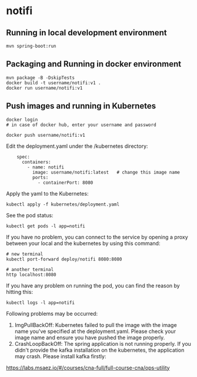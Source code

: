 # notifi

## Running in local development environment

```
mvn spring-boot:run
```

## Packaging and Running in docker environment

```
mvn package -B -DskipTests
docker build -t username/notifi:v1 .
docker run username/notifi:v1
```

## Push images and running in Kubernetes

```
docker login 
# in case of docker hub, enter your username and password

docker push username/notifi:v1
```

Edit the deployment.yaml under the /kubernetes directory:
```
    spec:
      containers:
        - name: notifi
          image: username/notifi:latest   # change this image name
          ports:
            - containerPort: 8080

```

Apply the yaml to the Kubernetes:
```
kubectl apply -f kubernetes/deployment.yaml
```

See the pod status:
```
kubectl get pods -l app=notifi
```

If you have no problem, you can connect to the service by opening a proxy between your local and the kubernetes by using this command:
```
# new terminal
kubectl port-forward deploy/notifi 8080:8080

# another terminal
http localhost:8080
```

If you have any problem on running the pod, you can find the reason by hitting this:
```
kubectl logs -l app=notifi
```

Following problems may be occurred:

1. ImgPullBackOff:  Kubernetes failed to pull the image with the image name you've specified at the deployment.yaml. Please check your image name and ensure you have pushed the image properly.
1. CrashLoopBackOff: The spring application is not running properly. If you didn't provide the kafka installation on the kubernetes, the application may crash. Please install kafka firstly:

https://labs.msaez.io/#/courses/cna-full/full-course-cna/ops-utility

